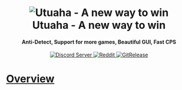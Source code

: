 <h1 align="center">
  <br>
  <img src="https://user-images.githubusercontent.com/80784394/145074579-94fad286-fcf4-4ac0-90cf-9370c7ddaeae.jpg" alt="Utuaha - A new way to win"></a>
    <br>
 Utuaha - A new way to win
  <br>
</h1>

<h4 align="center">Anti-Detect, Support for more games, Beautiful GUI, Fast CPS</h4>
<p align="center">
  <a href="https://discord.gg/5DF5ywktEJ">
    <img src="https://discordapp.com/api/guilds/917835452441047061/widget.png?style=shield" alt="Discord Server">
  </a>
  <a href="https://www.reddit.com/r/Utuaha">
     <img alt="Reddit" src="https://img.shields.io/reddit/subreddit-subscribers/Utuaha?style=social">
  </a>
  <a href="https://github.com/Sn8ow/Utuaha/Releases">
     <img alt="GitRelease" src="https://img.shields.io/github/v/release/Sn8ow/Utuaha?include_prereleases">

# Overview
